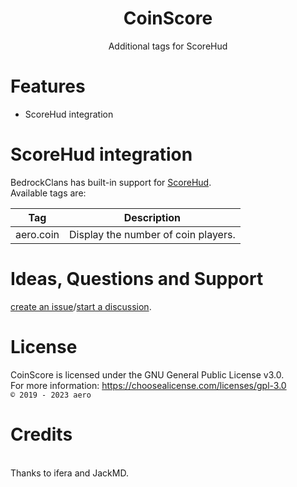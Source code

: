 <h1 align="center">CoinScore</h1>
<p align="center">
Additional tags for ScoreHud

# Features
* ScoreHud integration

# ScoreHud integration
BedrockClans has built-in support for <a href="https://github.com/Ifera/ScoreHud">ScoreHud</a>.
<br>Available tags are:

| Tag                       | Description                                     |
|---------------------------|-------------------------------------------------|
| aero.coin                 | Display the number of coin players.             |

# Ideas, Questions and Support
<a href="https://github.com/XeonMZ/CoinScore/issues/new">create an issue</a>/<a href="https://github.com/XeonMZ/CoinScore/discussions/new">start a discussion</a>.

# License
CoinScore is licensed under the GNU General Public License v3.0.
<br>For more information: https://choosealicense.com/licenses/gpl-3.0
<br><code>© 2019 - 2023 aero</code>

# Credits

<br>Thanks to ifera and JackMD.

